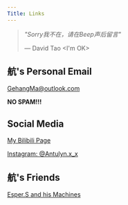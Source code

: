 ```yaml
---
Title: Links
---
```


> *"Sorry我不在，请在Beep声后留言"*
>
>— David Tao <I'm OK>

## 航's Personal Email

<GehangMa@outlook.com>

**NO SPAM!!!**

## Social Media

[My Bilibili Page](https://space.bilibili.com/317734902/)

[Instagram: @Antulyn.x_x](https://www.instagram.com/antulyn.x_x/)

## 航's Friends

[Esper.S and his Machines](https://esperaa.github.io/meaidevice/)
